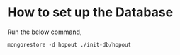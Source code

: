 # How to set up the Database
Run the below command,

```
mongorestore -d hopout ./init-db/hopout
```
